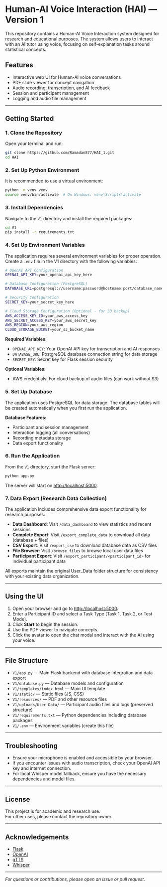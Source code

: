 # Human-AI Voice Interaction (HAI) — Version 1

This repository contains a Human-AI Voice Interaction system designed for research and educational purposes. The system allows users to interact with an AI tutor using voice, focusing on self-explanation tasks around statistical concepts.

## Features

- Interactive web UI for Human-AI voice conversations
- PDF slide viewer for concept navigation
- Audio recording, transcription, and AI feedback
- Session and participant management
- Logging and audio file management

---

## Getting Started

### 1. Clone the Repository

Open your terminal and run:

```bash
git clone https://github.com/Ramadan877/HAI_1.git
cd HAI
```

### 2. Set Up Python Environment

It is recommended to use a virtual environment:

```bash
python -m venv venv
source venv/bin/activate  # On Windows: venv\Scripts\activate
```

### 3. Install Dependencies

Navigate to the `V1` directory and install the required packages:

```bash
cd V1
pip install -r requirements.txt
```


### 4. Set Up Environment Variables

The application requires several environment variables for proper operation.  
Create a `.env` file in the V1 directory with the following variables:

```bash
# OpenAI API Configuration
OPENAI_API_KEY=your_openai_api_key_here

# Database Configuration (PostgreSQL)
DATABASE_URL=postgresql://username:password@hostname:port/database_name

# Security Configuration
SECRET_KEY=your_secret_key_here

# Cloud Storage Configuration (Optional - for S3 backup)
AWS_ACCESS_KEY_ID=your_aws_access_key
AWS_SECRET_ACCESS_KEY=your_aws_secret_key
AWS_REGION=your_aws_region
CLOUD_STORAGE_BUCKET=your_s3_bucket_name
```

**Required Variables:**
- `OPENAI_API_KEY`: Your OpenAI API key for transcription and AI responses
- `DATABASE_URL`: PostgreSQL database connection string for data storage
- `SECRET_KEY`: Secret key for Flask session security

**Optional Variables:**
- AWS credentials: For cloud backup of audio files (can work without S3)

### 5. Set Up Database

The application uses PostgreSQL for data storage. The database tables will be created automatically when you first run the application.

**Database Features:**
- Participant and session management
- Interaction logging (all conversations)
- Recording metadata storage
- Data export functionality

### 6. Run the Application

From the `V1` directory, start the Flask server:

```bash
python app.py
```

The server will start on [http://localhost:5000](http://localhost:5000).

### 7. Data Export (Research Data Collection)

The application includes comprehensive data export functionality for research purposes:

- **Data Dashboard**: Visit `/data_dashboard` to view statistics and recent sessions
- **Complete Export**: Visit `/export_complete_data` to download all data (database + files)
- **CSV Export**: Visit `/export_csv` to download database data as CSV files
- **File Browser**: Visit `/browse_files` to browse local user data files
- **Participant Export**: Visit `/export_participant/<participant_id>` for individual participant data

All exports maintain the original User_Data folder structure for consistency with your existing data organization.

---

## Using the UI

1. Open your browser and go to [http://localhost:5000](http://localhost:5000).
2. Enter a Participant ID and select a Task Type (Task 1, Task 2, or Test Mode).
3. Click **Start** to begin the session.
4. Use the PDF viewer to navigate concepts.
5. Click the avatar to open the chat modal and interact with the AI using your voice.

---

## File Structure

- `V1/app.py` — Main Flask backend with database integration and data export
- `V1/database.py` — Database models and configuration
- `V1/templates/index.html` — Main UI template
- `V1/static/` — Static files (JS, CSS)
- `V1/resources/` — PDF and other resource files
- `V1/uploads/User Data/` — Participant audio files and logs (preserved structure)
- `V1/requirements.txt` — Python dependencies including database packages
- `V1/.env` — Environment variables (create this file)

---

## Troubleshooting

- Ensure your microphone is enabled and accessible by your browser.
- If you encounter issues with audio transcription, check your OpenAI API key and internet connection.
- For local Whisper model fallback, ensure you have the necessary dependencies and model files.

---

## License

This project is for academic and research use.  
For other uses, please contact the repository owner.

---

## Acknowledgements

- [Flask](https://flask.palletsprojects.com/)
- [OpenAI](https://openai.com/)
- [gTTS](https://pypi.org/project/gTTS/)
- [Whisper](https://github.com/openai/whisper)

---

*For questions or contributions, please open an issue or pull request.*
